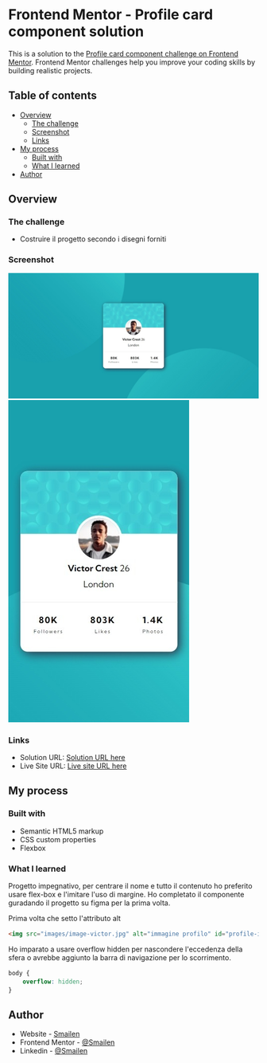 # Frontend Mentor - Profile card component solution

This is a solution to the [Profile card component challenge on Frontend Mentor](https://www.frontendmentor.io/challenges/profile-card-component-cfArpWshJ). Frontend Mentor challenges help you improve your coding skills by building realistic projects. 

## Table of contents

- [Overview](#overview)
  - [The challenge](#the-challenge)
  - [Screenshot](#screenshot)
  - [Links](#links)
- [My process](#my-process)
  - [Built with](#built-with)
  - [What I learned](#what-i-learned)
- [Author](#author)


## Overview

### The challenge

- Costruire il progetto secondo i disegni forniti

### Screenshot

![Desktop](/images/desktop.jpeg)
![Smartphone](/images/phone.jpeg)


### Links

- Solution URL: [Solution URL here](https://github.com/Smailen5/profile-card-component-main)
- Live Site URL: [Live site URL here](https://smailen5.github.io/profile-card-component-main/)

## My process

### Built with

- Semantic HTML5 markup
- CSS custom properties
- Flexbox


### What I learned

Progetto impegnativo, per centrare il nome e tutto il contenuto ho preferito usare flex-box e l'imitare l'uso di margine. Ho completato il componente guradando il progetto su figma per la prima volta.

Prima volta che setto l'attributo alt

```html
<img src="images/image-victor.jpg" alt="immagine profilo" id="profile-img">
```

Ho imparato a usare overflow hidden per nascondere l'eccedenza della sfera o avrebbe aggiunto la barra di navigazione per lo scorrimento.

```css
body {
    overflow: hidden;
}
```


## Author

- Website - [Smailen](https://github.com/Smailen5)
- Frontend Mentor - [@Smailen](https://www.frontendmentor.io/profile/yourusername)
- Linkedin - [@Smailen](https://www.twitter.com/yourusername)